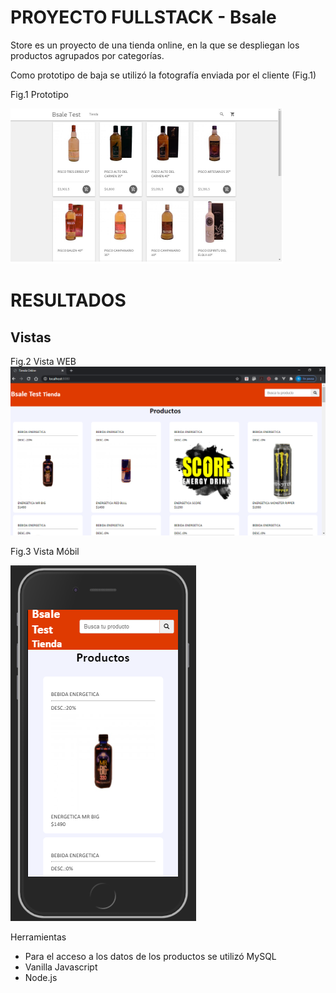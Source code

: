 # PROYECTO FULLSTACK - Bsale

Store es un proyecto de una tienda online, en la que se despliegan los productos agrupados por categorías.

Como prototipo de baja se utilizó la fotografía enviada por el cliente (Fig.1)

Fig.1 Prototipo

![prototipo](images/prototipo.png)

# RESULTADOS

## Vistas

Fig.2 Vista WEB
![prototipo](images/vistaWeb.png)


Fig.3 Vista Móbil

![prototipo](images/vistaMobil.png)


Herramientas
* Para el acceso a los datos de los productos se utilizó MySQL
* Vanilla Javascript 
* Node.js
